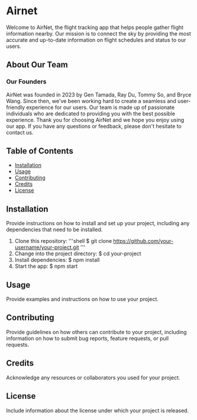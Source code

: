 # Airnet

Welcome to AirNet, the flight tracking app that helps people gather flight information nearby. Our mission is to connect the sky by providing the most accurate and up-to-date information on flight schedules and status to our users.

## About Our Team

### Our Founders

AirNet was founded in 2023 by Gen Tamada, Ray Du, Tommy So, and Bryce Wang. Since then, we've been working hard to create a seamless and user-friendly experience for our users. Our team is made up of passionate individuals who are dedicated to providing you with the best possible experience. Thank you for choosing AirNet and we hope you enjoy using our app. If you have any questions or feedback, please don't hesitate to contact us.

## Table of Contents

- [Installation](#installation)
- [Usage](#usage)
- [Contributing](#contributing)
- [Credits](#credits)
- [License](#license)


## Installation

Provide instructions on how to install and set up your project, including any dependencies that need to be installed.

1. Clone this repository:
    '''shell
$ git clone https://github.com/your-username/your-project.git
'''
2. Change into the project directory:
$ cd your-project
3. Install dependencies:
$ npm install
4. Start the app:
$ npm start

## Usage

Provide examples and instructions on how to use your project.

## Contributing

Provide guidelines on how others can contribute to your project, including information on how to submit bug reports, feature requests, or pull requests.

## Credits

Acknowledge any resources or collaborators you used for your project.

## License

Include information about the license under which your project is released.
